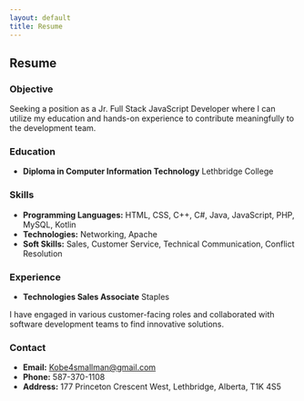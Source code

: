 ```yaml
---
layout: default
title: Resume
---
```


## Resume

### Objective
Seeking a position as a Jr. Full Stack JavaScript Developer where I can utilize my education and hands-on experience to contribute meaningfully to the development team.

### Education
- **Diploma in Computer Information Technology**
  Lethbridge College

### Skills
- **Programming Languages:** HTML, CSS, C++, C#, Java, JavaScript, PHP, MySQL, Kotlin
- **Technologies:** Networking, Apache
- **Soft Skills:** Sales, Customer Service, Technical Communication, Conflict Resolution

### Experience
- **Technologies Sales Associate**
  Staples

I have engaged in various customer-facing roles and collaborated with software development teams to find innovative solutions.

### Contact
- **Email:** Kobe4smallman@gmail.com
- **Phone:** 587-370-1108
- **Address:** 177 Princeton Crescent West, Lethbridge, Alberta, T1K 4S5
